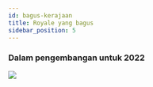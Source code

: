 ```yaml
---
id: bagus-kerajaan
title: Royale yang bagus
sidebar_position: 5
---
```


### Dalam pengembangan untuk 2022

![](/img/niftyroyale_v01.png)

